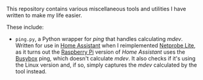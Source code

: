 This repository contains various miscellaneous tools and utilities I have written to make my life easier.

These include:

- `ping.py`, a Python wrapper for *ping* that handles calculating *mdev*. Written for use in [Home Assistant](https://www.home-assistant.io/) when I reimplemented [Netprobe Lite](https://www.youtube.com/watch?v=Wn31husi6tc),
  as it turns out the [Raspberry Pi](https://www.raspberrypi.com/) version of *Home Assistant* uses the [Busybox](https://www.busybox.net/) ping, which doesn't calculate *mdev*. It also checks if it's using the Linux
  version and, if so, simply captures the *mdev* calculated by the tool instead.
  
